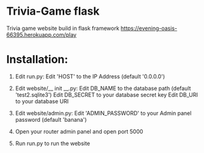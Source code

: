 # Trivia-Game flask
Trivia game website build in flask framework
https://evening-oasis-66395.herokuapp.com/play

# Installation:
1. Edit run.py:
  Edit 'HOST' to the IP Address (default '0.0.0.0') 
2. Edit website/__ init __.py:
  Edit DB_NAME to the database path (default 'test2.sqlite3')
  Edit DB_SECRET to your database secret key
  Edit DB_URI to your database URI
3. Edit website/admin.py:
  Edit 'ADMIN_PASSWORD' to your Admin panel password (default 'banana')

4. Open your router admin panel and open port 5000

5. Run run.py to run the website
